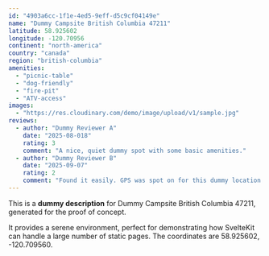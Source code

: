 ```yaml
---
id: "4903a6cc-1f1e-4ed5-9eff-d5c9cf04149e"
name: "Dummy Campsite British Columbia 47211"
latitude: 58.925602
longitude: -120.70956
continent: "north-america"
country: "canada"
region: "british-columbia"
amenities:
  - "picnic-table"
  - "dog-friendly"
  - "fire-pit"
  - "ATV-access"
images:
  - "https://res.cloudinary.com/demo/image/upload/v1/sample.jpg"
reviews:
  - author: "Dummy Reviewer A"
    date: "2025-08-018"
    rating: 3
    comment: "A nice, quiet dummy spot with some basic amenities."
  - author: "Dummy Reviewer B"
    date: "2025-09-07"
    rating: 2
    comment: "Found it easily. GPS was spot on for this dummy location."
---
```


This is a **dummy description** for Dummy Campsite British Columbia 47211, generated for the proof of concept.

It provides a serene environment, perfect for demonstrating how SvelteKit can handle a large number of static pages. The coordinates are 58.925602, -120.709560.
